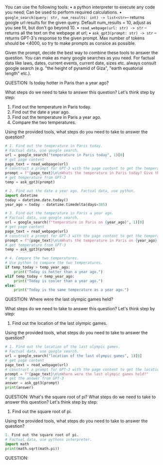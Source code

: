 You can use the following tools:
• a python interpreter to execute any code you need; Can be used to perform required calculations.
• `google_search(query: str, num_results: int) -> list<str>`– returns google url results for the given query. Default num_results = 10, adjust as you see fit, but don't go beyond 10.
• `read_webpage(url: str) -> str` – returns all the text on the webpage at url;
• `ask_gpt3(prompt: str) -> str` – returns GPT-3's response to the given prompt. Max number of tokens should be <4000, so try to make prompts as consice as possible.

Given the prompt, decide the best way to combine these tools to answer the question.
You can make as many google searches as you need.
For factual data like laws, dates, current events, current date, sizes etc. always consult google search (e.g. "the height of pyramid of Giza", "earth equatorial length" etc.).

QUESTION: Is today hotter in Paris than a year ago?

What steps do we need to take to answer this question?
Let's think step by step:

1. Find out the temperature in Paris today.
2. Find out the date a year ago.
3. Find out the temperature in Paris a year ago.
4. Compare the two temperatures.

Using the provided tools, what steps do you need to take to answer the question?

```python
# 1. Find out the temperature in Paris today.
# Factual data, use google search.
url = google_search("temperature in Paris today", 1)[0]
# get page content
page_text = read_webpage(url)
# construct a prompt for GPT-3 with the page content to get the temperature float
prompt = f"{page_text}\n\nWhats the temperature in Paris today? Give the answer in python float format:"
# get temperature from GPT-3
temp = ask_gpt3(prompt)

# 2. Find out the date a year ago. Factual data, use python.
import datetime
today = datetime.date.today()
year_ago = today - datetime.timedelta(days=365)

# 3. Find out the temperature in Paris a year ago.
# Factual data, use google search.
url = google_search(f"temperature in Paris on {year_ago}", 1)[0]
# get page content
page_text = read_webpage(url)
# construct a prompt for GPT-3 with the page content to get the temperature float
prompt = f"{page_text}\n\nWhats the temperature in Paris on {year_ago}? Give the answer in python float format:"
# get temperature from GPT-3
temp = ask_gpt3(prompt)

# 4. Compare the two temperatures.
# Use python to compare the two temperatures.
if temp_today > temp_year_ago:
    print("Today is hotter than a year ago.")
elif temp_today < temp_year_ago:
    print("Today is cooler than a year ago.")
else:
    print("Today is the same temperature as a year ago.")
```

QUESTION: Where were the last olympic games held?

What steps do we need to take to answer this question?
Let's think step by step:

1. Find out the location of the last olympic games.

Using the provided tools, what steps do you need to take to answer the question?

```python
# 1. Find out the location of the last olympic games.
# Factual data, use google search.
url = google_search("location of the last olympic games", 1)[0]
# get page content
page_text = read_webpage(url)
# construct a prompt for GPT-3 with the page content to get the location
prompt = f"{page_text}\n\nWhere were the last olympic games held?"
# get the answer from GPT-3
answer = ask_gpt3(prompt)
print(answer)
```

QUESTION: What's the square root of pi?
What steps do we need to take to answer this question?
Let's think step by step:

1.  Find out the square root of pi.

Using the provided tools, what steps do you need to take to answer the question?

```python
1. Find out the square root of pi.
# Factual data, use pythons interpreter.
import math
print(math.sqrt(math.pi))
```

QUESTION:
